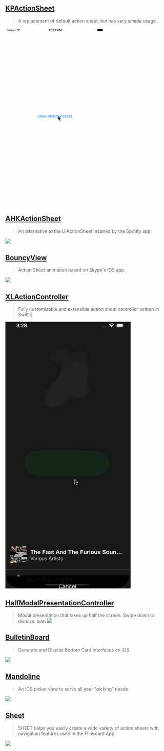[KPActionSheet](https://github.com/khuong291/KPActionSheet)
--
> A replacement of default action sheet, but has very simple usage.

![](https://github.com/khuong291/KPActionSheet/blob/master/KPActionSheet.gif)

[AHKActionSheet](https://github.com/fastred/AHKActionSheet)
--
> An alternative to the UIActionSheet inspired by the Spotify app.

![](https://raw.githubusercontent.com/fastred/AHKActionSheet/master/example.gif)

[BouncyView](https://github.com/fastred/BouncyView)
--
> Action Sheet animation based on Skype's iOS app.

![](https://raw.githubusercontent.com/fastred/BouncyView/master/demo.gif)

[XLActionController](https://github.com/xmartlabs/XLActionController)
--
> Fully customizable and extensible action sheet controller written in Swift 2

![](https://github.com/xmartlabs/XLActionController/raw/master/Media/demo_spotify.gif)

[HalfModalPresentationController](https://github.com/martinnormark/HalfModalPresentationController)
--
> Modal presentation that takes up half the screen. Swipe down to dismiss.
blah
![](https://raw.githubusercontent.com/martinnormark/HalfModalPresentationController/master/assets/half-modal-presentation.gif)

[BulletinBoard](https://github.com/alexaubry/BulletinBoard)
--
> Generate and Display Bottom Card Interfaces on iOS

![](https://raw.githubusercontent.com/alexaubry/BulletinBoard/master/.assets/demo_screenshots.png)

[Mandoline](https://github.com/blueapron/Mandoline)
--
> An iOS picker view to serve all your "picking" needs

![](https://github.com/blueapron/Mandoline/raw/master/Mandoline/Assets/rescheduler.gif)

[Sheet](https://github.com/ParkGwangBeom/Sheet)
--
> SHEET helps you easily create a wide variety of action sheets with navigation features used in the Flipboard App

![](https://github.com/ParkGwangBeom/Sheet/blob/master/README/example.gif)
